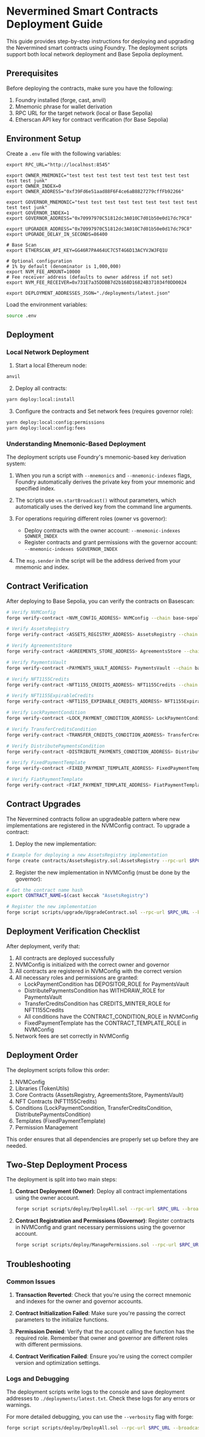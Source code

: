 # Nevermined Smart Contracts Deployment Guide

This guide provides step-by-step instructions for deploying and upgrading the Nevermined smart contracts using Foundry. The deployment scripts support both local network deployment and Base Sepolia deployment.

## Prerequisites

Before deploying the contracts, make sure you have the following:

1. Foundry installed (forge, cast, anvil)
2. Mnemonic phrase for wallet derivation
3. RPC URL for the target network (local or Base Sepolia)
4. Etherscan API key for contract verification (for Base Sepolia)

## Environment Setup

Create a `.env` file with the following variables:

```
export RPC_URL="http://localhost:8545"

export OWNER_MNEMONIC="test test test test test test test test test test test junk"
export OWNER_INDEX=0
export OWNER_ADDRESS="0xf39Fd6e51aad88F6F4ce6aB8827279cffFb92266"

export GOVERNOR_MNEMONIC="test test test test test test test test test test test junk"
export GOVERNOR_INDEX=1
export GOVERNOR_ADDRESS="0x70997970C51812dc3A010C7d01b50e0d17dc79C8"

export UPGRADER_ADDRESS="0x70997970C51812dc3A010C7d01b50e0d17dc79C8"
export UPGRADE_DELAY_IN_SECONDS=86400

# Base Scan
export ETHERSCAN_API_KEY=GG46R7PA464UC7C5T4G6D13ACYVJWJFQ1U

# Optional configuration
# 1% by default (denominator is 1,000,000)
export NVM_FEE_AMOUNT=10000  
# Fee receiver address (defaults to owner address if not set)
export NVM_FEE_RECEIVER=0x731E7a35DDBB7d2b168D16824B371034f0DD0024

export DEPLOYMENT_ADDRESSES_JSON="./deployments/latest.json"
```

Load the environment variables:

```bash
source .env
```

## Deployment

### Local Network Deployment

1. Start a local Ethereum node:

```bash
anvil
```

2. Deploy all contracts:

```bash
yarn deploy:local:install
```

3. Configure the contracts and Set network fees (requires governor role):

```bash
yarn deploy:local:config:permissions
yarn deploy:local:config:fees
```

### Understanding Mnemonic-Based Deployment

The deployment scripts use Foundry's mnemonic-based key derivation system:

1. When you run a script with `--mnemonics` and `--mnemonic-indexes` flags, Foundry automatically derives the private key from your mnemonic and specified index.

2. The scripts use `vm.startBroadcast()` without parameters, which automatically uses the derived key from the command line arguments.

3. For operations requiring different roles (owner vs governor):
   - Deploy contracts with the owner account: `--mnemonic-indexes $OWNER_INDEX`
   - Register contracts and grant permissions with the governor account: `--mnemonic-indexes $GOVERNOR_INDEX`

4. The `msg.sender` in the script will be the address derived from your mnemonic and index.


## Contract Verification

After deploying to Base Sepolia, you can verify the contracts on Basescan:

```bash
# Verify NVMConfig
forge verify-contract <NVM_CONFIG_ADDRESS> NVMConfig --chain base-sepolia --etherscan-api-key $ETHERSCAN_API_KEY

# Verify AssetsRegistry
forge verify-contract <ASSETS_REGISTRY_ADDRESS> AssetsRegistry --chain base-sepolia --etherscan-api-key $ETHERSCAN_API_KEY

# Verify AgreementsStore
forge verify-contract <AGREEMENTS_STORE_ADDRESS> AgreementsStore --chain base-sepolia --etherscan-api-key $ETHERSCAN_API_KEY

# Verify PaymentsVault
forge verify-contract <PAYMENTS_VAULT_ADDRESS> PaymentsVault --chain base-sepolia --etherscan-api-key $ETHERSCAN_API_KEY

# Verify NFT1155Credits
forge verify-contract <NFT1155_CREDITS_ADDRESS> NFT1155Credits --chain base-sepolia --etherscan-api-key $ETHERSCAN_API_KEY

# Verify NFT1155ExpirableCredits
forge verify-contract <NFT1155_EXPIRABLE_CREDITS_ADDRESS> NFT1155ExpirableCredits --chain base-sepolia --etherscan-api-key $ETHERSCAN_API_KEY

# Verify LockPaymentCondition
forge verify-contract <LOCK_PAYMENT_CONDITION_ADDRESS> LockPaymentCondition --chain base-sepolia --etherscan-api-key $ETHERSCAN_API_KEY

# Verify TransferCreditsCondition
forge verify-contract <TRANSFER_CREDITS_CONDITION_ADDRESS> TransferCreditsCondition --chain base-sepolia --etherscan-api-key $ETHERSCAN_API_KEY

# Verify DistributePaymentsCondition
forge verify-contract <DISTRIBUTE_PAYMENTS_CONDITION_ADDRESS> DistributePaymentsCondition --chain base-sepolia --etherscan-api-key $ETHERSCAN_API_KEY

# Verify FixedPaymentTemplate
forge verify-contract <FIXED_PAYMENT_TEMPLATE_ADDRESS> FixedPaymentTemplate --chain base-sepolia --etherscan-api-key $ETHERSCAN_API_KEY

# Verify FiatPaymentTemplate
forge verify-contract <FIAT_PAYMENT_TEMPLATE_ADDRESS> FiatPaymentTemplate --chain base-sepolia --etherscan-api-key $ETHERSCAN_API_KEY
```

## Contract Upgrades

The Nevermined contracts follow an upgradeable pattern where new implementations are registered in the NVMConfig contract. To upgrade a contract:

1. Deploy the new implementation:

```bash
# Example for deploying a new AssetsRegistry implementation
forge create contracts/AssetsRegistry.sol:AssetsRegistry --rpc-url $RPC_URL --mnemonics "$MNEMONIC" --mnemonic-indexes $OWNER_INDEX
```

2. Register the new implementation in NVMConfig (must be done by the governor):

```bash
# Get the contract name hash
export CONTRACT_NAME=$(cast keccak "AssetsRegistry")

# Register the new implementation
forge script scripts/upgrade/UpgradeContract.sol --rpc-url $RPC_URL --broadcast --mnemonics "$MNEMONIC" --mnemonic-indexes $GOVERNOR_INDEX --sig "run(address,bytes32,address)" $NVM_CONFIG_ADDRESS $CONTRACT_NAME $NEW_IMPLEMENTATION_ADDRESS
```

## Deployment Verification Checklist

After deployment, verify that:

1. All contracts are deployed successfully
2. NVMConfig is initialized with the correct owner and governor
3. All contracts are registered in NVMConfig with the correct version
4. All necessary roles and permissions are granted:
   - LockPaymentCondition has DEPOSITOR_ROLE for PaymentsVault
   - DistributePaymentsCondition has WITHDRAW_ROLE for PaymentsVault
   - TransferCreditsCondition has CREDITS_MINTER_ROLE for NFT1155Credits
   - All conditions have the CONTRACT_CONDITION_ROLE in NVMConfig
   - FixedPaymentTemplate has the CONTRACT_TEMPLATE_ROLE in NVMConfig
5. Network fees are set correctly in NVMConfig

## Deployment Order

The deployment scripts follow this order:

1. NVMConfig
2. Libraries (TokenUtils)
3. Core Contracts (AssetsRegistry, AgreementsStore, PaymentsVault)
4. NFT Contracts (NFT1155Credits)
5. Conditions (LockPaymentCondition, TransferCreditsCondition, DistributePaymentsCondition)
6. Templates (FixedPaymentTemplate)
7. Permission Management

This order ensures that all dependencies are properly set up before they are needed.

## Two-Step Deployment Process

The deployment is split into two main steps:

1. **Contract Deployment (Owner)**: Deploy all contract implementations using the owner account.
   ```bash
   forge script scripts/deploy/DeployAll.sol --rpc-url $RPC_URL --broadcast --mnemonics "$MNEMONIC" --mnemonic-indexes $OWNER_INDEX
   ```

2. **Contract Registration and Permissions (Governor)**: Register contracts in NVMConfig and grant necessary permissions using the governor account.
   ```bash
   forge script scripts/deploy/ManagePermissions.sol --rpc-url $RPC_URL --broadcast --mnemonics "$MNEMONIC" --mnemonic-indexes $GOVERNOR_INDEX --sig "run(address,address,address,address,address,address)" $NVM_CONFIG_ADDRESS $PAYMENTS_VAULT_ADDRESS $NFT_CREDITS_ADDRESS $LOCK_PAYMENT_CONDITION_ADDRESS $DISTRIBUTE_PAYMENTS_CONDITION_ADDRESS $TRANSFER_CREDITS_CONDITION_ADDRESS
   ```

## Troubleshooting

### Common Issues

1. **Transaction Reverted**: Check that you're using the correct mnemonic and indexes for the owner and governor accounts.

2. **Contract Initialization Failed**: Make sure you're passing the correct parameters to the initialize functions.

3. **Permission Denied**: Verify that the account calling the function has the required role. Remember that owner and governor are different roles with different permissions.

4. **Contract Verification Failed**: Ensure you're using the correct compiler version and optimization settings.

### Logs and Debugging

The deployment scripts write logs to the console and save deployment addresses to `./deployments/latest.txt`. Check these logs for any errors or warnings.

For more detailed debugging, you can use the `--verbosity` flag with forge:

```bash
forge script scripts/deploy/DeployAll.sol --rpc-url $RPC_URL --broadcast --mnemonics "$MNEMONIC" --mnemonic-indexes $OWNER_INDEX --verbosity 4
```
